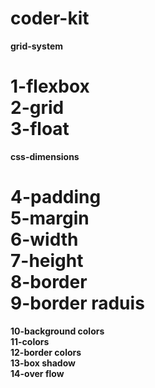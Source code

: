 # coder-kit
**grid-system**</br>

**1-flexbox**</br>
**2-grid**</br>
**3-float**</br>
===============================
**css-dimensions**</br>

**4-padding**</br>
**5-margin**</br>
**6-width**</br>
**7-height**</br>
**8-border**</br>
**9-border raduis**</br>
  =================================
**10-background colors**</br>
**11-colors**</br>
**12-border colors**</br>
**13-box shadow**</br>
**14-over flow**</br>


